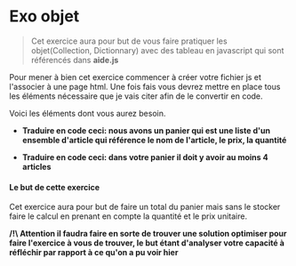 # Exo objet

> Cet exercice aura pour but de vous faire pratiquer les objet(Collection, Dictionnary) avec des tableau en javascript qui sont référencés dans **aide.js**

Pour mener à bien cet exercice commencer à créer votre fichier js et l'associer à une page html. Une fois fais vous devrez mettre en place tous les éléments nécessaire que je vais citer afin de le convertir en code.

Voici les éléments dont vous aurez besoin.

- **Traduire en code ceci: nous avons un panier qui est une liste d'un ensemble d'article qui référence le nom de l'article, le prix, la quantité**

- **Traduire en code ceci: dans votre panier il doit y avoir au moins 4 articles**

#### Le but de cette exercice 

Cet exercice aura pour but de faire un total du panier mais sans le stocker faire le calcul en prenant en compte la quantité et le prix unitaire.

**/!\ Attention il faudra faire en sorte de trouver une solution optimiser pour faire l'exercice à vous de trouver, le but étant d'analyser votre capacité à réfléchir par rapport à ce qu'on a pu voir hier**
